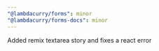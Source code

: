 ```yaml
---
"@lambdacurry/forms": minor
"@lambdacurry/forms-docs": minor
---
```


Added remix textarea story and fixes a react error
